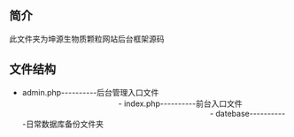 ﻿## 简介
此文件夹为坤源生物质颗粒网站后台框架源码

## 文件结构
- admin.php----------后台管理入口文件                                                                                                       - index.php----------前台入口文件                                                                                                           - datebase-----------日常数据库备份文件夹
